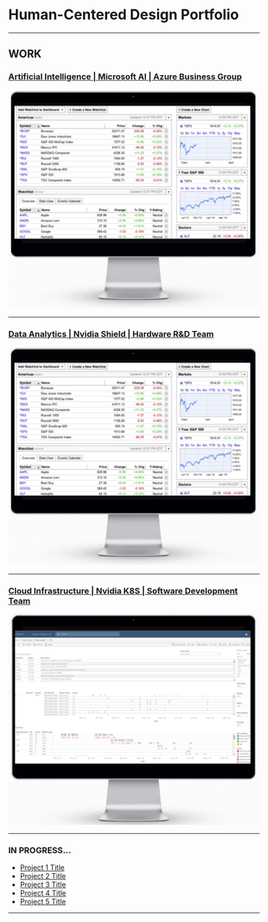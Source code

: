 # Human-Centered Design Portfolio

---

## WORK

### [Artificial Intelligence | Microsoft AI | Azure Business Group](/pdf/project.pdf)
<img src="images/ml_project.PNG?raw=true"/>
<br>

---
### [Data Analytics | Nvidia Shield | Hardware R&D Team](/pdf/winter2020_work_term_repot.pdf)
<img src="images/ml_project.PNG?raw=true"/>
<br>

---
### [Cloud Infrastructure | Nvidia K8S | Software Development Team](/pdf/LydiaLi_summer2018.pptx)
<img src="images/data_project.PNG?raw=true"/>
<br>

---

### IN PROGRESS...

- [Project 1 Title](http://example.com/)
- [Project 2 Title](http://example.com/)
- [Project 3 Title](http://example.com/)
- [Project 4 Title](http://example.com/)
- [Project 5 Title](http://example.com/)

---




